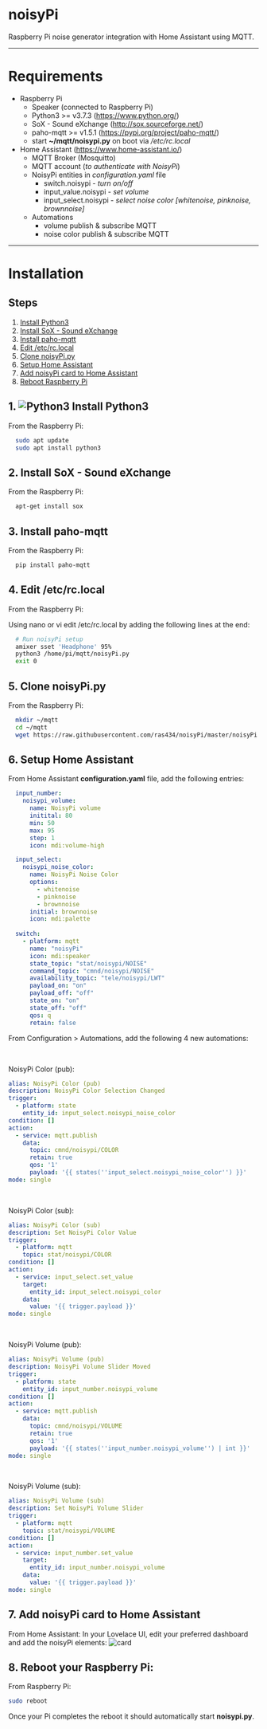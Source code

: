 # noisyPi
Raspberry Pi noise generator integration with Home Assistant using MQTT.

---
# Requirements
+ Raspberry Pi
  + Speaker (connected to Raspberry Pi)
  + Python3 >= v3.7.3 (https://www.python.org/)
  + SoX - Sound eXchange (http://sox.sourceforge.net/)
  + paho-mqtt >= v1.5.1 (https://pypi.org/project/paho-mqtt/)
  + start **~/mqtt/noisypi.py** on boot via _/etc/rc.local_
+ Home Assistant (https://www.home-assistant.io/)
  + MQTT Broker (Mosquitto)
  + MQTT account (_to authenticate with NoisyPi_)
  + NoisyPi entities in _configuration.yaml_ file
    + switch.noisypi - _turn on/off_
    + input_value.noisypi - _set volume_
    + input_select.noisypi - _select noise color [whitenoise, pinknoise, brownnoise]_
  + Automations
    + volume publish & subscribe MQTT
    + noise color publish & subscribe MQTT

---
# Installation

## Steps


1. [Install Python3](https://github.com/ras434/noisyPi/tree/master#1--install-python3)
2. [Install SoX - Sound eXchange](https://github.com/ras434/noisyPi/tree/master#2-sox---sound-exchange)
3. [Install paho-mqtt](https://github.com/ras434/noisyPi/tree/master#3-install-paho--mqtt)
4. [Edit /etc/rc.local](https://github.com/ras434/noisyPi/tree/master#4-edit-etcrclocal)
5. [Clone noisyPi.py](https://github.com/ras434/noisyPi/tree/master#5-clone-noisypipy)
6. [Setup Home Assistant](https://github.com/ras434/noisyPi/tree/master#6-setup-home-assistant)
7. [Add noisyPi card to Home Assistant](https://github.com/ras434/noisyPi/tree/master#7-add-noisypi-card-to-home-assistant)
8. [Reboot Raspberry Pi](https://github.com/ras434/noisyPi/tree/master#8-reboot-raspberry-pi)

## 1. ![Python3](https://docs.python.org/3/_static/py.png) Install Python3
From the Raspberry Pi:
```sh
  sudo apt update
  sudo apt install python3
```

## 2. Install SoX - Sound eXchange
From the Raspberry Pi:

```sh
  apt-get install sox
```

## 3. Install paho-mqtt
From the Raspberry Pi:

```sh
  pip install paho-mqtt
```

## 4. Edit /etc/rc.local
From the Raspberry Pi:

Using nano or vi edit /etc/rc.local by adding the following lines at the end:

```sh
  # Run noisyPi setup
  amixer sset 'Headphone' 95%
  python3 /home/pi/mqtt/noisyPi.py
  exit 0
```

## 5. Clone noisyPi.py
From the Raspberry Pi:

```sh
  mkdir ~/mqtt
  cd ~/mqtt
  wget https://raw.githubusercontent.com/ras434/noisyPi/master/noisyPi.py
```

## 6. Setup Home Assistant
From Home Assistant **configuration.yaml** file, add the following entries:

```yaml
  input_number:
    noisypi_volume:
      name: NoisyPi volume
      initital: 80
      min: 50
      max: 95
      step: 1
      icon: mdi:volume-high

  input_select:
    noisypi_noise_color:
      name: NoisyPi Noise Color
      options:
        - whitenoise
        - pinknoise
        - brownnoise
      initial: brownnoise
      icon: mdi:palette
  
  switch:
    - platform: mqtt
      name: "noisyPi"
      icon: mdi:speaker
      state_topic: "stat/noisypi/NOISE"
      command_topic: "cmnd/noisypi/NOISE"
      availability_topic: "tele/noisypi/LWT"
      payload_on: "on"
      payload_off: "off"
      state_on: "on"
      state_off: "off"
      qos: q
      retain: false
```
From Configuration > Automations, add the following 4 new automations:

<br>

NoisyPi Color (pub):
```yaml
alias: NoisyPi Color (pub)
description: NoisyPi Color Selection Changed
trigger:
  - platform: state
    entity_id: input_select.noisypi_noise_color
condition: []
action:
  - service: mqtt.publish
    data:
      topic: cmnd/noisypi/COLOR
      retain: true
      qos: '1'
      payload: '{{ states(''input_select.noisypi_noise_color'') }}'
mode: single
```

<br>

NoisyPi Color (sub):
```yaml
alias: NoisyPi Color (sub)
description: Set NoisyPi Color Value
trigger:
  - platform: mqtt
    topic: stat/noisypi/COLOR
condition: []
action:
  - service: input_select.set_value
    target:
      entity_id: input_select.noisypi_color
    data:
      value: '{{ trigger.payload }}'
mode: single
```

<br>

NoisyPi Volume (pub):
```yaml
alias: NoisyPi Volume (pub)
description: NoisyPi Volume Slider Moved
trigger:
  - platform: state
    entity_id: input_number.noisypi_volume
condition: []
action:
  - service: mqtt.publish
    data:
      topic: cmnd/noisypi/VOLUME
      retain: true
      qos: '1'
      payload: '{{ states(''input_number.noisypi_volume'') | int }}'
mode: single
```

<br>

NoisyPi Volume (sub):
```yaml
alias: NoisyPi Volume (sub)
description: Set NoisyPi Volume Slider
trigger:
  - platform: mqtt
    topic: stat/noisypi/VOLUME
condition: []
action:
  - service: input_number.set_value
    target:
      entity_id: input_number.noisypi_volume
    data:
      value: '{{ trigger.payload }}'
mode: single
```

## 7. Add noisyPi card to Home Assistant
From Home Assistant:
In your Lovelace UI, edit your preferred dashboard and add the noisyPi elements:
![card](./images/noisyPi_HA_card.png)


## 8. Reboot your Raspberry Pi:
From Raspberry Pi:

```sh
sudo reboot
```

Once your Pi completes the reboot it should automatically start **noisypi.py**.